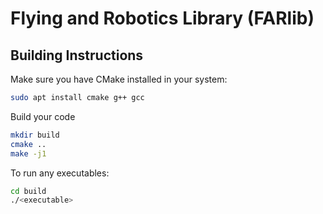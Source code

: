 # Flying and Robotics Library (FARlib)

## Building Instructions

Make sure you have CMake installed in your system:
```bash
sudo apt install cmake g++ gcc
```
Build your code
```bash
mkdir build
cmake ..
make -j1
```

To run any executables:
```bash
cd build
./<executable>
```
